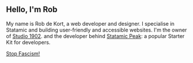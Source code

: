 ## Hello, I'm Rob

My name is Rob de Kort, a web developer and designer. I specialise in Statamic and building user-friendly and accessible websites. I'm the owner of [Studio 1902](https://1902.studio). and the developer behind [Statamic Peak](https://github.com/studio1902/statamic-peak): a popular Starter Kit for developers.

[Stop Fascism!](https://1902.studio/en/journal/stop-fascism)
